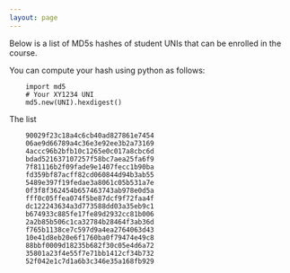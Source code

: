 ```yaml
---
layout: page
---
```


Below is a list of MD5s hashes of student UNIs that can be enrolled in the course.

You can compute your hash using python as follows:

        import md5
        # Your XY1234 UNI
        md5.new(UNI).hexdigest()

The list

        90029f23c18a4c6cb40ad827861e7454
        06ae9d66789a4c36e3e92ee3b2a73169
        4accc96b2bfb10c1265e0c017a8cbc6d
        bdad521637107257f58bc7aea25fa6f9
        7f81116b2f09fade9e1407fecc1b90ba
        fd359bf87acff82cd060844d94b3ab55
        5489e397f19fedae3a8061c05b531a7e
        0f3f8f362454b657463743ab978e0d5a
        fff0c05ffea074f5be87dcf9f72faa4f
        dc122243634a3d773588dd03a35eb9c1
        b674933c885fe17fe89d2932cc81b006
        2a2b85b506c1ca32784b28464f3ab36d
        f765b1138ce7c597d9a4ea2764063d43
        10e41d8eb20e6f1760ba0f79474e49c8
        88bbf0009d18235b682f30c05e4d6a72
        35801a23f4e55f7e71bb1412cf34b732
        52f042e1c7d1a6b3c346e35a168fb929
